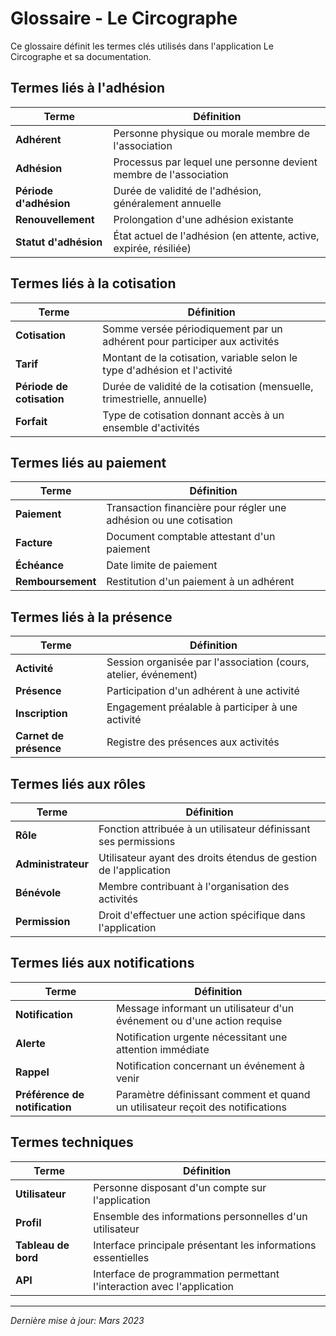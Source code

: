 # Glossaire - Le Circographe

Ce glossaire définit les termes clés utilisés dans l'application Le Circographe et sa documentation.

## Termes liés à l'adhésion

| Terme | Définition |
|-------|------------|
| **Adhérent** | Personne physique ou morale membre de l'association |
| **Adhésion** | Processus par lequel une personne devient membre de l'association |
| **Période d'adhésion** | Durée de validité de l'adhésion, généralement annuelle |
| **Renouvellement** | Prolongation d'une adhésion existante |
| **Statut d'adhésion** | État actuel de l'adhésion (en attente, active, expirée, résiliée) |

## Termes liés à la cotisation

| Terme | Définition |
|-------|------------|
| **Cotisation** | Somme versée périodiquement par un adhérent pour participer aux activités |
| **Tarif** | Montant de la cotisation, variable selon le type d'adhésion et l'activité |
| **Période de cotisation** | Durée de validité de la cotisation (mensuelle, trimestrielle, annuelle) |
| **Forfait** | Type de cotisation donnant accès à un ensemble d'activités |

## Termes liés au paiement

| Terme | Définition |
|-------|------------|
| **Paiement** | Transaction financière pour régler une adhésion ou une cotisation |
| **Facture** | Document comptable attestant d'un paiement |
| **Échéance** | Date limite de paiement |
| **Remboursement** | Restitution d'un paiement à un adhérent |

## Termes liés à la présence

| Terme | Définition |
|-------|------------|
| **Activité** | Session organisée par l'association (cours, atelier, événement) |
| **Présence** | Participation d'un adhérent à une activité |
| **Inscription** | Engagement préalable à participer à une activité |
| **Carnet de présence** | Registre des présences aux activités |

## Termes liés aux rôles

| Terme | Définition |
|-------|------------|
| **Rôle** | Fonction attribuée à un utilisateur définissant ses permissions |
| **Administrateur** | Utilisateur ayant des droits étendus de gestion de l'application |
| **Bénévole** | Membre contribuant à l'organisation des activités |
| **Permission** | Droit d'effectuer une action spécifique dans l'application |

## Termes liés aux notifications

| Terme | Définition |
|-------|------------|
| **Notification** | Message informant un utilisateur d'un événement ou d'une action requise |
| **Alerte** | Notification urgente nécessitant une attention immédiate |
| **Rappel** | Notification concernant un événement à venir |
| **Préférence de notification** | Paramètre définissant comment et quand un utilisateur reçoit des notifications |

## Termes techniques

| Terme | Définition |
|-------|------------|
| **Utilisateur** | Personne disposant d'un compte sur l'application |
| **Profil** | Ensemble des informations personnelles d'un utilisateur |
| **Tableau de bord** | Interface principale présentant les informations essentielles |
| **API** | Interface de programmation permettant l'interaction avec l'application |

---

*Dernière mise à jour: Mars 2023* 